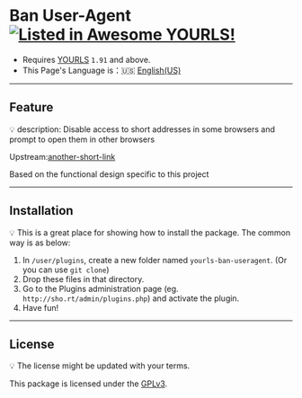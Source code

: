 # Ban User-Agent [![Listed in Awesome YOURLS!](https://img.shields.io/badge/Awesome-YOURLS-C5A3BE)](https://github.com/YOURLS/awesome-yourls/)
- Requires [YOURLS](https://yourls.org) `1.91` and above.
- This Page's Language is：:us: [English(US)](./en_US.md)
- ---
## Feature
:bulb: description: Disable access to short addresses in some browsers and prompt to open them in other browsers

Upstream:[another-short-link](https://github.com/8Mi-Tech/short-url-mini-cn)

Based on the functional design specific to this project

---
## Installation

:bulb: This is a great place for showing how to install the package. The common way is as below:

1. In `/user/plugins`, create a new folder named `yourls-ban-useragent`. (Or you can use `git clone`)
2. Drop these files in that directory.
3. Go to the Plugins administration page (eg. `http://sho.rt/admin/plugins.php`) and activate the plugin.
4. Have fun!

---
## License

:bulb: The license might be updated with your terms.

This package is licensed under the [GPLv3](../LICENSE).
